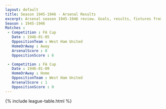 ```yaml
---
layout: default
title: Season 1945-1946 - Arsenal Results 
excerpt: Arsenal season 1945-1946 review. Goals, results, fixtures from the 1945-1946 season on History of Arsenal Football Club
Season : 1945-1946
Matches :
 - Competition : FA Cup
   Date : 1946-01-05
   OppositionTeam : West Ham United
   HomeOrAway : Away
   ArsenalScore : 0
   OppositionScore : 6

 - Competition : FA Cup
   Date : 1946-01-09
   HomeOrAway : Home
   OppositionTeam : West Ham United
   ArsenalScore : 1
   OppositionScore : 0
---
```



{% include league-table.html %}